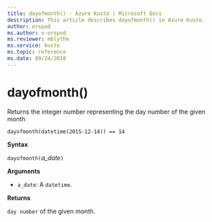 ```yaml
---
title: dayofmonth() - Azure Kusto | Microsoft Docs
description: This article describes dayofmonth() in Azure Kusto.
author: orspod
ms.author: v-orspod
ms.reviewer: mblythe
ms.service: kusto
ms.topic: reference
ms.date: 09/24/2018
---
```

# dayofmonth()

Returns the integer number representing the day number of the given month

    dayofmonth(datetime(2015-12-14)) == 14

**Syntax**

`dayofmonth(`*a_date*`)`

**Arguments**

* `a_date`: A `datetime`.

**Returns**

`day number` of the given month.